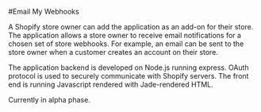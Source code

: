 #Email My Webhooks

A Shopify store owner can add the application as an add-on for their store.
The application allows a store owner to receive email notifications for a chosen set of store webhooks. For example, an email can be sent to the store owner when a customer creates an account on their store.

The application backend is developed on Node.js running express. OAuth protocol is used to securely communicate with Shopify servers. The front end is running Javascript rendered with Jade-rendered HTML.

Currently in alpha phase.